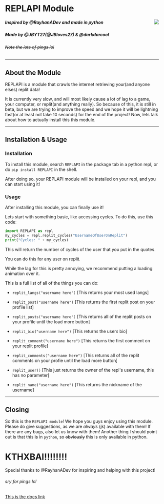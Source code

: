 # REPLAPI Module
<img style="float: right;" src="https://user-images.githubusercontent.com/66882633/112184565-b7a0dd80-8bd5-11eb-938a-4451d3207091.png"></img>

            


##### Inspired by @RayhanADev and made in python
##### Made by @JBYT27(@JBloves27) & @darkdarcool
###### ~~Note the lots of pings lol~~

--- 

## About the Module

REPLAPI is a module that crawls the internet retrieving your(and anyone elses) replit data! 

It is currently very slow, and will most likely cause a lot of lag to a game, your computer, or replit(and anything really). So because of this, it is still in beta, but we are trying to improve the speed and we hope it will be lightning fast(or at least not take 10 seconds) for the end of the project! Now, lets talk about how to actually install this this module.

---

## Installation & Usage

### Installation
To install this module, search `REPLAPI` in the package tab in a python repl, or do `pip install REPLAPI` in the shell. 

After doing so, your REPLAPI module will be installed on your repl, and you can start using it!

### Usage

After installing this module, you can finally use it!

Lets start with something basic, like accessing cycles. To do this, use this code:

``` python
import REPLAPI as repl
my_cycles = repl.replit_cycles("UsernameOfUserOnReplit")
print("Cycles: " + my_cycles)
```

This will return the number of cycles of the user that you put in the quotes.

You can do this for any user on replit.

While the lag for this is pretty annoying, we recommend putting a loading animation over it.

This is a full list of all of the things you can do:
- `replit_langs("username here")` \[This returns your most used langs]


- `replit_post("username here")` \[This returns the first replit post on your profile list]


- `replit_posts("username here")` \[This returns all of the replit posts on your profile until the load more button]


- `replit_bio("username here")` \[This returns the users bio]

- `replit_comment("username here")` \[This returns the first comment on your replit profile]

- `replit_comments("username here")` \[This returns all of the replit comments on your profie until the load more button]

- `replit_user()` \[This just returns the owner of the repl's username, this has no parameter]

- `replit_name("username here")` \[This returns the nickname of the username]

--- 

## Closing

So this is the `REPLAPI module`! We hope you guys enjoy using this module. Please do give suggestions, as we are *always* (jk) available with them! If there are any bugs, also let us know with them! Another thing I should point out is that this is in `python`, so ~~obviously~~ this is only available in python. 

# KTHXBAI!!!!!!!!

Special thanks to @RayhanADev for inspiring and helping with this project!
###### sry for pings lol

[This is the docs link](https://ReplAPI-Docs.darkdarcool.repl.co)
